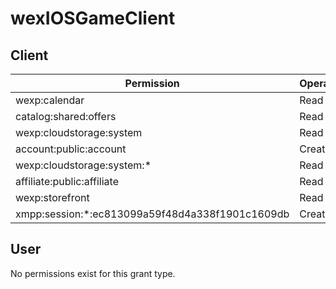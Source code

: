 # wexIOSGameClient

## Client
| Permission | Operations |
| - | - |
| wexp:calendar | Read |
| catalog:shared:offers | Read |
| wexp:cloudstorage:system | Read |
| account:public:account | Create |
| wexp:cloudstorage:system:* | Read |
| affiliate:public:affiliate | Read |
| wexp:storefront | Read |
| xmpp:session:*:ec813099a59f48d4a338f1901c1609db | Create |

## User
No permissions exist for this grant type.